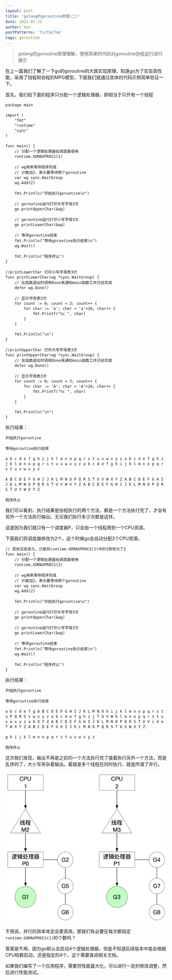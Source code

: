 ```yaml
---
layout: post
title: 'golang的goroutine原理(二)'
date: 2021-07-21
author: ken
postPatterns: 'ticTacToe'
tags: goroutine
---
```


> golang的goroutine原理理解，使用简单的代码对goroutine协程运行进行展示

在上一篇我们了解了一下go的goroutine的大致实现原理，知道go为了实现高性能，采用了线程和协程的MPG模型，下面我们就通过具体的代码示例简单验证一下。

首先，我们给下面的程序只分配一个逻辑处理器，即相当于只开有一个线程

```
package main

import (
	"fmt"
	"runtime"
	"sync"
)

func main() {
	// 分配一个逻辑处理器给调度器使用
	runtime.GOMAXPROCS(1)

	// wg用来等待程序完成
	// 计数加2，表示要等待两个goroutine
	var wg sync.WaitGroup
	wg.Add(2)

	fmt.Println("开始执行goruntine\n")

	// goroutine运行打印大写字母3次
	go printUpperChar(&wg)

	// goroutine运行打印小写字母3次
	go printLowerChar(&wg)

	// 等待goroutine结束
	fmt.Println("等待goroutine执行结束\n")
	wg.Wait()

	fmt.Println("程序终止")
}

//printLowerChar 打印小写字母表3次
func printLowerChar(wg *sync.WaitGroup) {
	// 在函数退出时调用Done来通知main函数工作已经完成
	defer wg.Done()

	// 显示字母表3次
	for count := 0; count < 3; count++ {
		for char := 'a'; char < 'a'+26; char++ {
			fmt.Printf("%c ", char)
		}
	}

	fmt.Println("\n")
}

//printUpperChar 打印大写字母表3次
func printUpperChar(wg *sync.WaitGroup) {
	// 在函数退出时调用Done来通知main函数工作已经完成
	defer wg.Done()

	// 显示字母表3次
	for count := 0; count < 3; count++ {
		for char := 'A'; char < 'A'+26; char++ {
			fmt.Printf("%c ", char)
		}
	}

	fmt.Println("\n")
}

```

执行结果：
```
开始执行goruntine

等待goroutine执行结束

a b c d e f g h i j k l m n o p q r s t u v w x y z a b c d e f g h i j k l m n o p q r s t u v w x y z a b c d e f g h i j k l m n o p q r s t u v w x y z

A B C D E F G H I J K L M N O P Q R S T U V W X Y Z A B C D E F G H I J K L M N O P Q R S T U V W X Y Z A B C D E F G H I J K L M N O P Q R S T U V W X Y Z

程序终止

```

我们可以看到，执行结果是协程执行的两个方法，都是一个方法执行完了，才会有另外一个方法执行输出。无论我们执行多少次都是这样。

这是因为我们就只有一个调度器P，只会由一个线程用到一个CPU资源。

下面我们将调度器修改为2个，这个时候go会自动分配2个CPU资源。

```
// 其他没有变化，只是将runtime.GOMAXPROCS(2)中的1修改为了2
func main() {
	// 分配一个逻辑处理器给调度器使用
	runtime.GOMAXPROCS(2)

	// wg用来等待程序完成
	// 计数加2，表示要等待两个goroutine
	var wg sync.WaitGroup
	wg.Add(2)

	fmt.Println("开始执行goruntine\n")

	// goroutine运行打印大写字母3次
	go printUpperChar(&wg)

	// goroutine运行打印小写字母3次
	go printLowerChar(&wg)

	// 等待goroutine结束
	fmt.Println("等待goroutine执行结束\n")
	wg.Wait()

	fmt.Println("程序终止")
}
```

执行结果：
```
开始执行goruntine

等待goroutine执行结束

a b c d e f g A B C D E F G H I J K L M N O h i j k l m n o p q r s t u P Q R S v w x y z a b c d e f g h i j T U V W k l m n o p q r s t u v w x y z a b X Y Z A B C D E F G H I J K L M N O P Q R S T U V c d e f W X Y Z A B C D E F G H I J K L M N O P Q R S T U V W X Y Z

g h i j k l m n o p q r s t u v w x y z

程序终止

```

这次我们发现，输出不再是之前的一个方法执行完了接着执行另外一个方法，而是乱序的了，大小写夹杂着输出。着就是多个线程在同时执行，就是所谓了并行。

![并行](https://raw.githubusercontent.com/y80x86ol/img/main/2021/20210721141249.png)

不用说，并行的效率肯定会更高效。那我们有必要在每次都指定`runtime.GOMAXPROCS(1)`的个数吗？

答案是不用，因为go默认会启动4个逻辑处理器，但是不知道后续版本中是会根据CPU核数启动，还是指定的4个，这个需要查阅相关文档。

如果我们编写了一个应用程序，需要将性能最大化，可以进行一定的修改调整，然后进行性能测试。
